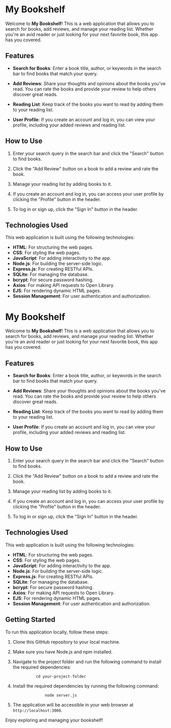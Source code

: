 # My Bookshelf

Welcome to **My Bookshelf**! This is a web application that allows you to search for books, add reviews, and manage your reading list. Whether you're an avid reader or just looking for your next favorite book, this app has you covered.

## Features

- **Search for Books**: Enter a book title, author, or keywords in the search bar to find books that match your query.

- **Add Reviews**: Share your thoughts and opinions about the books you've read. You can rate the books and provide your review to help others discover great reads.

- **Reading List**: Keep track of the books you want to read by adding them to your reading list.

- **User Profile**: If you create an account and log in, you can view your profile, including your added reviews and reading list.

## How to Use

1. Enter your search query in the search bar and click the "Search" button to find books.

2. Click the "Add Review" button on a book to add a review and rate the book.

3. Manage your reading list by adding books to it.

4. If you create an account and log in, you can access your user profile by clicking the "Profile" button in the header.

5. To log in or sign up, click the "Sign In" button in the header.

## Technologies Used

This web application is built using the following technologies:

- **HTML**: For structuring the web pages.
- **CSS**: For styling the web pages.
- **JavaScript**: For adding interactivity to the app.
- **Node.js**: For building the server-side logic.
- **Express.js**: For creating RESTful APIs.
- **SQLite**: For managing the database.
- **bcrypt**: For secure password hashing.
- **Axios**: For making API requests to Open Library.
- **EJS**: For rendering dynamic HTML pages.
- **Session Management**: For user authentication and authorization.

# My Bookshelf

Welcome to **My Bookshelf**! This is a web application that allows you to search for books, add reviews, and manage your reading list. Whether you're an avid reader or just looking for your next favorite book, this app has you covered.

## Features

- **Search for Books**: Enter a book title, author, or keywords in the search bar to find books that match your query.

- **Add Reviews**: Share your thoughts and opinions about the books you've read. You can rate the books and provide your review to help others discover great reads.

- **Reading List**: Keep track of the books you want to read by adding them to your reading list.

- **User Profile**: If you create an account and log in, you can view your profile, including your added reviews and reading list.

## How to Use

1. Enter your search query in the search bar and click the "Search" button to find books.

2. Click the "Add Review" button on a book to add a review and rate the book.

3. Manage your reading list by adding books to it.

4. If you create an account and log in, you can access your user profile by clicking the "Profile" button in the header.

5. To log in or sign up, click the "Sign In" button in the header.

## Technologies Used

This web application is built using the following technologies:

- **HTML**: For structuring the web pages.
- **CSS**: For styling the web pages.
- **JavaScript**: For adding interactivity to the app.
- **Node.js**: For building the server-side logic.
- **Express.js**: For creating RESTful APIs.
- **SQLite**: For managing the database.
- **bcrypt**: For secure password hashing.
- **Axios**: For making API requests to Open Library.
- **EJS**: For rendering dynamic HTML pages.
- **Session Management**: For user authentication and authorization.

## Getting Started

To run this application locally, follow these steps:

1. Clone this GitHub repository to your local machine.

2. Make sure you have Node.js and npm installed.

3. Navigate to the project folder and run the following command to install the required dependencies:

                 cd your-project-folder


4. Install the required dependencies by running the following command:

                     node server.js


6. The application will be accessible in your web browser at `http://localhost:3000`.

Enjoy exploring and managing your bookshelf!

